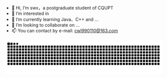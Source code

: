 - 👋 Hi, I’m swx，a postgraduate student of CQUPT
- 👀 I’m interested in 
- 🌱 I’m currently learning Java、C++ and ...
- 💞️ I’m looking to collaborate on ...
- 📫 You can contact by e-mail: cwl990110@163.com

<picture>
  <source media="(prefers-color-scheme: dark)" srcset="https://raw.githubusercontent.com/578223592/578223592/output/github-contribution-grid-snake-dark.svg">
  <source media="(prefers-color-scheme: light)" srcset="https://raw.githubusercontent.com/578223592/578223592/output/github-contribution-grid-snake.svg">
  <img alt="github contribution grid snake animation" src="https://raw.githubusercontent.com/578223592/578223592/output/github-contribution-grid-snake.svg">
</picture>

<!---
578223592/578223592 is a ✨ special ✨ repository because its `README.md` (this file) appears on your GitHub profile.
You can click the Preview link to take a look at your changes.
--->
